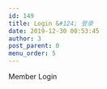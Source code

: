 ```yaml
---
id: 149
title: Login &#124; 登录
date: 2019-12-30 00:53:45
author: 3
post_parent: 0
menu_order: 5
---
```


Member Login